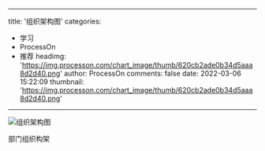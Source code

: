 
---
title: '组织架构图'
categories: 
 - 学习
 - ProcessOn
 - 推荐
headimg: 'https://img.processon.com/chart_image/thumb/620cb2ade0b34d5aaa8d2d40.png'
author: ProcessOn
comments: false
date: 2022-03-06 15:22:09
thumbnail: 'https://img.processon.com/chart_image/thumb/620cb2ade0b34d5aaa8d2d40.png'
---

<div>   
<img class="thumb" alt="组织架构图" src="https://img.processon.com/chart_image/thumb/620cb2ade0b34d5aaa8d2d40.png" referrerpolicy="no-referrer">
<p>部门组织构架</p>  
</div>
            